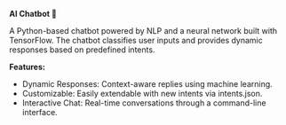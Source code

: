 **AI Chatbot 🤖**

A Python-based chatbot powered by NLP and a neural network built with TensorFlow. The chatbot classifies user inputs and provides dynamic responses based on predefined intents.


**Features:**   
- Dynamic Responses: Context-aware replies using machine learning.
- Customizable: Easily extendable with new intents via intents.json.
- Interactive Chat: Real-time conversations through a command-line interface.
